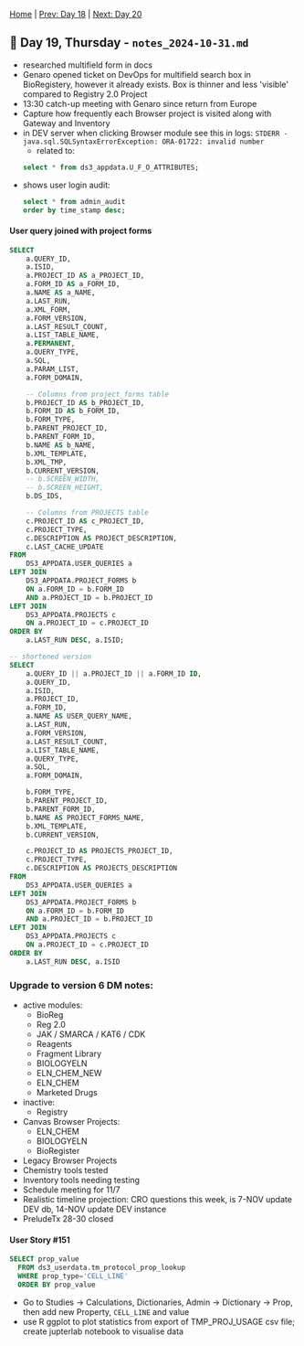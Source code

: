 [Home](../../main.md) | [Prev: Day 18](notes_2024-10-30.md) | [Next: Day 20](../11/notes_2024-11-01.md)

## 📝 Day 19, Thursday - `notes_2024-10-31.md`

- researched multifield form in docs
- Genaro opened ticket on DevOps for multifield search box in BioRegistery, however it already exists. Box is thinner and less 'visible' compared to Registry 2.0 Project
- 13:30 catch-up meeting with Genaro since return from Europe
- Capture how frequently each Browser project is visited along with Gateway and Inventory  
- in DEV server when clicking Browser module see this in logs: `STDERR - java.sql.SQLSyntaxErrorException: ORA-01722: invalid number` 
    * related to: 
    ```sql 
    select * from ds3_appdata.U_F_O_ATTRIBUTES;
    ```
- shows user login audit:
    ```sql
    select * from admin_audit
    order by time_stamp desc;
    ```

#### User query joined with project forms
```sql
SELECT 
    a.QUERY_ID,
    a.ISID,
    a.PROJECT_ID AS a_PROJECT_ID,
    a.FORM_ID AS a_FORM_ID,
    a.NAME AS a_NAME,
    a.LAST_RUN,
    a.XML_FORM,
    a.FORM_VERSION,
    a.LAST_RESULT_COUNT,
    a.LIST_TABLE_NAME,
    a.PERMANENT,
    a.QUERY_TYPE,
    a.SQL,
    a.PARAM_LIST,
    a.FORM_DOMAIN,

    -- Columns from project_forms table
    b.PROJECT_ID AS b_PROJECT_ID,
    b.FORM_ID AS b_FORM_ID,
    b.FORM_TYPE,
    b.PARENT_PROJECT_ID,
    b.PARENT_FORM_ID,
    b.NAME AS b_NAME,
    b.XML_TEMPLATE,
    b.XML_TMP,
    b.CURRENT_VERSION,
    -- b.SCREEN_WIDTH,
    -- b.SCREEN_HEIGHT,
    b.DS_IDS,

    -- Columns from PROJECTS table
    c.PROJECT_ID AS c_PROJECT_ID,
    c.PROJECT_TYPE,
    c.DESCRIPTION AS PROJECT_DESCRIPTION,
    c.LAST_CACHE_UPDATE
FROM 
    DS3_APPDATA.USER_QUERIES a
LEFT JOIN 
    DS3_APPDATA.PROJECT_FORMS b 
    ON a.FORM_ID = b.FORM_ID
    AND a.PROJECT_ID = b.PROJECT_ID
LEFT JOIN 
    DS3_APPDATA.PROJECTS c 
    ON a.PROJECT_ID = c.PROJECT_ID
ORDER BY 
    a.LAST_RUN DESC, a.ISID;

-- shortened version
SELECT 
    a.QUERY_ID || a.PROJECT_ID || a.FORM_ID ID,
    a.QUERY_ID,
    a.ISID,
    a.PROJECT_ID,
    a.FORM_ID,
    a.NAME AS USER_QUERY_NAME,
    a.LAST_RUN,
    a.FORM_VERSION,
    a.LAST_RESULT_COUNT,
    a.LIST_TABLE_NAME,
    a.QUERY_TYPE,
    a.SQL,
    a.FORM_DOMAIN,

    b.FORM_TYPE,
    b.PARENT_PROJECT_ID,
    b.PARENT_FORM_ID,
    b.NAME AS PROJECT_FORMS_NAME,
    b.XML_TEMPLATE,
    b.CURRENT_VERSION,

    c.PROJECT_ID AS PROJECTS_PROJECT_ID,
    c.PROJECT_TYPE,
    c.DESCRIPTION AS PROJECTS_DESCRIPTION
FROM 
    DS3_APPDATA.USER_QUERIES a
LEFT JOIN 
    DS3_APPDATA.PROJECT_FORMS b 
    ON a.FORM_ID = b.FORM_ID
    AND a.PROJECT_ID = b.PROJECT_ID
LEFT JOIN 
    DS3_APPDATA.PROJECTS c 
    ON a.PROJECT_ID = c.PROJECT_ID
ORDER BY 
    a.LAST_RUN DESC, a.ISID
```

### Upgrade to version 6 DM notes:
- active modules: 
    * BioReg
    * Reg 2.0
    * JAK / SMARCA / KAT6 / CDK
    * Reagents
    * Fragment Library
    * BIOLOGYELN
    * ELN_CHEM_NEW
    * ELN_CHEM
    * Marketed Drugs
- inactive:
    *  Registry
- Canvas Browser Projects:
    * ELN_CHEM
    * BIOLOGYELN
    * BioRegister
- Legacy Browser Projects
- Chemistry tools tested
- Inventory tools needing testing
- Schedule meeting for 11/7
- Realistic timeline projection: CRO questions this week, is 7-NOV update DEV db, 14-NOV update DEV instance
- PreludeTx 28-30 closed

#### User Story #151
```sql
SELECT prop_value
  FROM ds3_userdata.tm_protocol_prop_lookup
  WHERE prop_type='CELL_LINE'
  ORDER BY prop_value
```
- Go to Studies -> Calculations, Dictionaries, Admin -> Dictionary -> Prop, then add new Property, `CELL_LINE` and value
- use R ggplot to plot statistics from export of TMP_PROJ_USAGE csv file; create jupterlab notebook to visualise data


